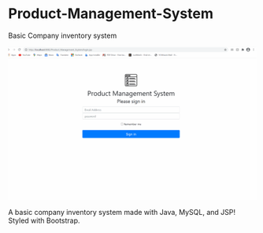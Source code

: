 # Product-Management-System
 Basic Company inventory system

![](demo.gif)



A basic company inventory system made with Java, MySQL, and JSP! Styled with Bootstrap. 
